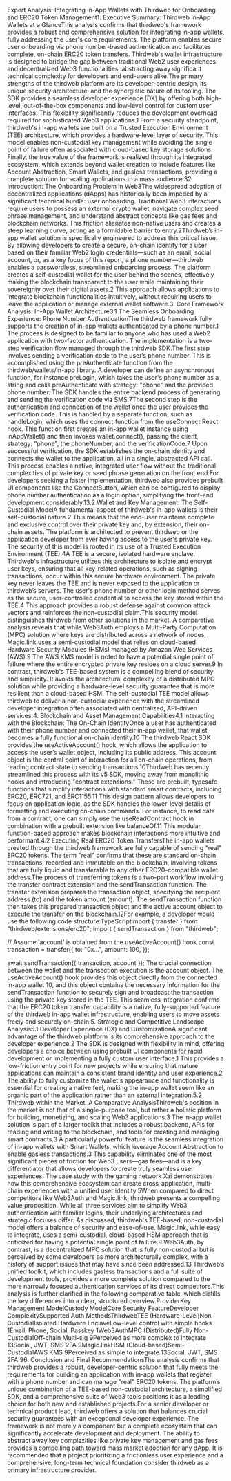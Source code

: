Expert Analysis: Integrating In-App Wallets with Thirdweb for Onboarding and ERC20 Token Management1. Executive Summary: Thirdweb In-App Wallets at a GlanceThis analysis confirms that thirdweb's framework provides a robust and comprehensive solution for integrating in-app wallets, fully addressing the user's core requirements. The platform enables secure user onboarding via phone number-based authentication and facilitates complete, on-chain ERC20 token transfers. Thirdweb's wallet infrastructure is designed to bridge the gap between traditional Web2 user experiences and decentralized Web3 functionalities, abstracting away significant technical complexity for developers and end-users alike.The primary strengths of the thirdweb platform are its developer-centric design, its unique security architecture, and the synergistic nature of its tooling. The SDK provides a seamless developer experience (DX) by offering both high-level, out-of-the-box components and low-level control for custom user interfaces. This flexibility significantly reduces the development overhead required for sophisticated Web3 applications.1 From a security standpoint, thirdweb's in-app wallets are built on a Trusted Execution Environment (TEE) architecture, which provides a hardware-level layer of security. This model enables non-custodial key management while avoiding the single point of failure often associated with cloud-based key storage solutions. Finally, the true value of the framework is realized through its integrated ecosystem, which extends beyond wallet creation to include features like Account Abstraction, Smart Wallets, and gasless transactions, providing a complete solution for scaling applications to a mass audience.32. Introduction: The Onboarding Problem in Web3The widespread adoption of decentralized applications (dApps) has historically been impeded by a significant technical hurdle: user onboarding. Traditional Web3 interactions require users to possess an external crypto wallet, navigate complex seed phrase management, and understand abstract concepts like gas fees and blockchain networks. This friction alienates non-native users and creates a steep learning curve, acting as a formidable barrier to entry.2Thirdweb’s in-app wallet solution is specifically engineered to address this critical issue. By allowing developers to create a secure, on-chain identity for a user based on their familiar Web2 login credentials—such as an email, social account, or, as a key focus of this report, a phone number—thirdweb enables a passwordless, streamlined onboarding process. The platform creates a self-custodial wallet for the user behind the scenes, effectively making the blockchain transparent to the user while maintaining their sovereignty over their digital assets.2 This approach allows applications to integrate blockchain functionalities intuitively, without requiring users to leave the application or manage external wallet software.3. Core Framework Analysis: In-App Wallet Architecture3.1 The Seamless Onboarding Experience: Phone Number AuthenticationThe thirdweb framework fully supports the creation of in-app wallets authenticated by a phone number.1 The process is designed to be familiar to anyone who has used a Web2 application with two-factor authentication. The implementation is a two-step verification flow managed through the thirdweb SDK.The first step involves sending a verification code to the user’s phone number. This is accomplished using the preAuthenticate function from the thirdweb/wallets/in-app library. A developer can define an asynchronous function, for instance preLogin, which takes the user's phone number as a string and calls preAuthenticate with strategy: "phone" and the provided phone number. The SDK handles the entire backend process of generating and sending the verification code via SMS.7The second step is the authentication and connection of the wallet once the user provides the verification code. This is handled by a separate function, such as handleLogin, which uses the connect function from the useConnect React hook. This function first creates an in-app wallet instance using inAppWallet() and then invokes wallet.connect(), passing the client, strategy: "phone", the phoneNumber, and the verificationCode.7 Upon successful verification, the SDK establishes the on-chain identity and connects the wallet to the application, all in a single, abstracted API call. This process enables a native, integrated user flow without the traditional complexities of private key or seed phrase generation on the front end.For developers seeking a faster implementation, thirdweb also provides prebuilt UI components like the ConnectButton, which can be configured to display phone number authentication as a login option, simplifying the front-end development considerably.13.2 Wallet and Key Management: The Self-Custodial ModelA fundamental aspect of thirdweb's in-app wallets is their self-custodial nature.2 This means that the end-user maintains complete and exclusive control over their private key and, by extension, their on-chain assets. The platform is architected to prevent thirdweb or the application developer from ever having access to the user's private key. The security of this model is rooted in its use of a Trusted Execution Environment (TEE).4A TEE is a secure, isolated hardware enclave. Thirdweb's infrastructure utilizes this architecture to isolate and encrypt user keys, ensuring that all key-related operations, such as signing transactions, occur within this secure hardware environment. The private key never leaves the TEE and is never exposed to the application or thirdweb’s servers. The user's phone number or other login method serves as the secure, user-controlled credential to access the key stored within the TEE.4 This approach provides a robust defense against common attack vectors and reinforces the non-custodial claim.This security model distinguishes thirdweb from other solutions in the market. A comparative analysis reveals that while Web3Auth employs a Multi-Party Computation (MPC) solution where keys are distributed across a network of nodes, Magic.link uses a semi-custodial model that relies on cloud-based Hardware Security Modules (HSMs) managed by Amazon Web Services (AWS).9 The AWS KMS model is noted to have a potential single point of failure where the entire encrypted private key resides on a cloud server.9 In contrast, thirdweb's TEE-based system is a compelling blend of security and simplicity. It avoids the architectural complexity of a distributed MPC solution while providing a hardware-level security guarantee that is more resilient than a cloud-based HSM. The self-custodial TEE model allows thirdweb to deliver a non-custodial experience with the streamlined developer integration often associated with centralized, API-driven services.4. Blockchain and Asset Management Capabilities4.1 Interacting with the Blockchain: The On-Chain IdentityOnce a user has authenticated with their phone number and connected their in-app wallet, that wallet becomes a fully functional on-chain identity.10 The thirdweb React SDK provides the useActiveAccount() hook, which allows the application to access the user’s wallet object, including its public address. This account object is the central point of interaction for all on-chain operations, from reading contract state to sending transactions.10Thirdweb has recently streamlined this process with its v5 SDK, moving away from monolithic hooks and introducing "contract extensions." These are prebuilt, typesafe functions that simplify interactions with standard smart contracts, including ERC20, ERC721, and ERC1155.11 This design pattern allows developers to focus on application logic, as the SDK handles the lower-level details of formatting and executing on-chain commands. For instance, to read data from a contract, one can simply use the useReadContract hook in combination with a prebuilt extension like balanceOf.11 This modular, function-based approach makes blockchain interactions more intuitive and performant.4.2 Executing Real ERC20 Token TransfersThe in-app wallets created through the thirdweb framework are fully capable of sending "real" ERC20 tokens. The term "real" confirms that these are standard on-chain transactions, recorded and immutable on the blockchain, involving tokens that are fully liquid and transferable to any other ERC20-compatible wallet address.The process of transferring tokens is a two-part workflow involving the transfer contract extension and the sendTransaction function. The transfer extension prepares the transaction object, specifying the recipient address (to) and the token amount (amount). The sendTransaction function then takes this prepared transaction object and the active account object to execute the transfer on the blockchain.12For example, a developer would use the following code structure:TypeScriptimport { transfer } from "thirdweb/extensions/erc20";
import { sendTransaction } from "thirdweb";

// Assume 'account' is obtained from the useActiveAccount() hook
const transaction = transfer({
  to: "0x...",
  amount: 100,
});

await sendTransaction({ transaction, account });
The crucial connection between the wallet and the transaction execution is the account object. The useActiveAccount() hook provides this object directly from the connected in-app wallet 10, and this object contains the necessary information for the sendTransaction function to securely sign and broadcast the transaction using the private key stored in the TEE. This seamless integration confirms that the ERC20 token transfer capability is a native, fully-supported feature of the thirdweb in-app wallet infrastructure, enabling users to move assets freely and securely on-chain.5. Strategic and Competitive Landscape Analysis5.1 Developer Experience (DX) and CustomizationA significant advantage of the thirdweb platform is its comprehensive approach to the developer experience.2 The SDK is designed with flexibility in mind, offering developers a choice between using prebuilt UI components for rapid development or implementing a fully custom user interface.1 This provides a low-friction entry point for new projects while ensuring that mature applications can maintain a consistent brand identity and user experience.2 The ability to fully customize the wallet's appearance and functionality is essential for creating a native feel, making the in-app wallet seem like an organic part of the application rather than an external integration.5.2 Thirdweb within the Market: A Comparative AnalysisThirdweb's position in the market is not that of a single-purpose tool, but rather a holistic platform for building, monetizing, and scaling Web3 applications.3 The in-app wallet solution is part of a larger toolkit that includes a robust backend, APIs for reading and writing to the blockchain, and tools for creating and managing smart contracts.3 A particularly powerful feature is the seamless integration of in-app wallets with Smart Wallets, which leverage Account Abstraction to enable gasless transactions.3 This capability eliminates one of the most significant pieces of friction for Web3 users—gas fees—and is a key differentiator that allows developers to create truly seamless user experiences. The case study with the gaming network Xai demonstrates how this comprehensive ecosystem can create cross-application, multi-chain experiences with a unified user identity.5When compared to direct competitors like Web3Auth and Magic.link, thirdweb presents a compelling value proposition. While all three services aim to simplify Web3 authentication with familiar logins, their underlying architectures and strategic focuses differ. As discussed, thirdweb's TEE-based, non-custodial model offers a balance of security and ease-of-use. Magic.link, while easy to integrate, uses a semi-custodial, cloud-based HSM approach that is criticized for having a potential single point of failure.9 Web3Auth, by contrast, is a decentralized MPC solution that is fully non-custodial but is perceived by some developers as more architecturally complex, with a history of support issues that may have since been addressed.13 Thirdweb’s unified toolkit, which includes gasless transactions and a full suite of development tools, provides a more complete solution compared to the more narrowly focused authentication services of its direct competitors.This analysis is further clarified in the following comparative table, which distills the key differences into a clear, structured overview.ProviderKey Management ModelCustody ModelCore Security FeatureDeveloper ComplexitySupported Auth MethodsThirdwebTEE (Hardware-Level)Non-CustodialIsolated Hardware EnclaveLow-level control with simple hooks 1Email, Phone, Social, Passkey 1Web3AuthMPC (Distributed)Fully Non-CustodialOff-chain Multi-sig 9Perceived as more complex to integrate 13Social, JWT, SMS 2FA 9Magic.linkHSM (Cloud-based)Semi-CustodialAWS KMS 9Perceived as simple to integrate 13Social, JWT, SMS 2FA 96. Conclusion and Final RecommendationsThe analysis confirms that thirdweb provides a robust, developer-centric solution that fully meets the requirements for building an application with in-app wallets that register with a phone number and can manage "real" ERC20 tokens. The platform’s unique combination of a TEE-based non-custodial architecture, a simplified SDK, and a comprehensive suite of Web3 tools positions it as a leading choice for both new and established projects.For a senior developer or technical product lead, thirdweb offers a solution that balances crucial security guarantees with an exceptional developer experience. The framework is not merely a component but a complete ecosystem that can significantly accelerate development and deployment. The ability to abstract away key complexities like private key management and gas fees provides a compelling path toward mass market adoption for any dApp. It is recommended that a project prioritizing a frictionless user experience and a comprehensive, long-term technical foundation consider thirdweb as a primary infrastructure provider.
